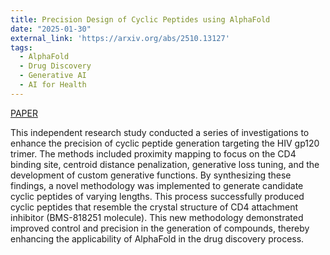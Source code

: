 ```yaml
---
title: Precision Design of Cyclic Peptides using AlphaFold
date: "2025-01-30"
external_link: 'https://arxiv.org/abs/2510.13127'
tags:
  - AlphaFold
  - Drug Discovery
  - Generative AI
  - AI for Health
---
```

[PAPER](https://arxiv.org/abs/2510.13127)

This independent research study conducted a series of investigations to enhance the precision of cyclic peptide generation targeting the HIV gp120 trimer. The methods included proximity mapping to focus on the CD4 binding site, centroid distance penalization, generative loss tuning, and the development of custom generative functions. By synthesizing these findings, a novel methodology was implemented to generate candidate cyclic peptides of varying lengths. This process successfully produced cyclic peptides that resemble the crystal structure of CD4 attachment inhibitor (BMS-818251 molecule). This new methodology demonstrated improved control and precision in the generation of compounds, thereby enhancing the applicability of AlphaFold in the drug discovery process.


<!--more-->
